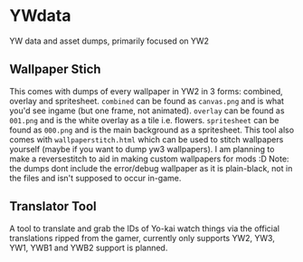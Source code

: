 # YWdata
YW data and asset dumps, primarily focused on YW2

## Wallpaper Stich
This comes with dumps of every wallpaper in YW2 in 3 forms: combined, overlay and spritesheet.
`combined` can be found as `canvas.png` and is what you'd see ingame (but one frame, not animated).
`overlay` can be found as `001.png` and is the white overlay as a tile i.e. flowers.
`spritesheet` can be found as `000.png` and is the main background as a spritesheet.
This tool also comes with `wallpaperstitch.html` which can be used to stitch wallpapers yourself (maybe if you want to dump yw3 wallpapers).
I am planning to make a reversestitch to aid in making custom wallpapers for mods :D
Note: the dumps dont include the error/debug wallpaper as it is plain-black, not in the files and isn't supposed to occur in-game.

## Translator Tool
A tool to translate and grab the IDs of Yo-kai watch things via the official translations ripped from the gamer, currently only supports YW2, YW3, YW1, YWB1 and YWB2 support is planned. 

